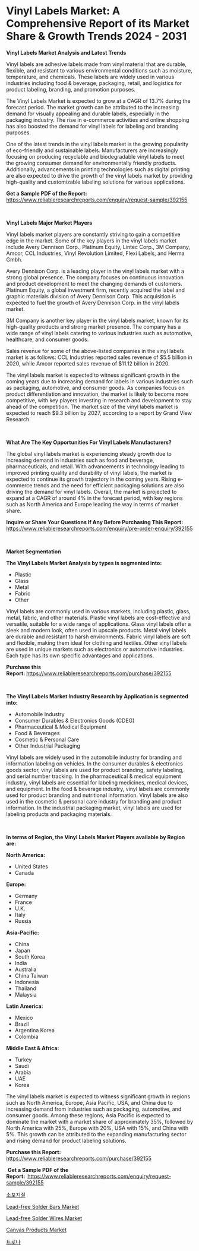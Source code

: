 <p><h1>Vinyl Labels Market: A Comprehensive Report of its Market Share & Growth Trends 2024 - 2031</h1></p><p><strong>Vinyl Labels Market Analysis and Latest Trends</strong></p>
<p><p>Vinyl labels are adhesive labels made from vinyl material that are durable, flexible, and resistant to various environmental conditions such as moisture, temperature, and chemicals. These labels are widely used in various industries including food & beverage, packaging, retail, and logistics for product labeling, branding, and promotion purposes.</p><p>The Vinyl Labels Market is expected to grow at a CAGR of 13.7% during the forecast period. The market growth can be attributed to the increasing demand for visually appealing and durable labels, especially in the packaging industry. The rise in e-commerce activities and online shopping has also boosted the demand for vinyl labels for labeling and branding purposes.</p><p>One of the latest trends in the vinyl labels market is the growing popularity of eco-friendly and sustainable labels. Manufacturers are increasingly focusing on producing recyclable and biodegradable vinyl labels to meet the growing consumer demand for environmentally friendly products. Additionally, advancements in printing technologies such as digital printing are also expected to drive the growth of the vinyl labels market by providing high-quality and customizable labeling solutions for various applications.</p></p>
<p><strong>Get a Sample PDF of the Report:&nbsp;</strong> <a href="https://www.reliableresearchreports.com/enquiry/request-sample/392155">https://www.reliableresearchreports.com/enquiry/request-sample/392155</a></p>
<p>&nbsp;</p>
<p><strong>Vinyl Labels Major Market Players</strong></p>
<p><p>Vinyl labels market players are constantly striving to gain a competitive edge in the market. Some of the key players in the vinyl labels market include Avery Dennison Corp., Platinum Equity, Lintec Corp., 3M Company, Amcor, CCL Industries, Vinyl Revolution Limited, Flexi Labels, and Herma Gmbh.</p><p>Avery Dennison Corp. is a leading player in the vinyl labels market with a strong global presence. The company focuses on continuous innovation and product development to meet the changing demands of customers. Platinum Equity, a global investment firm, recently acquired the label and graphic materials division of Avery Dennison Corp. This acquisition is expected to fuel the growth of Avery Dennison Corp. in the vinyl labels market.</p><p>3M Company is another key player in the vinyl labels market, known for its high-quality products and strong market presence. The company has a wide range of vinyl labels catering to various industries such as automotive, healthcare, and consumer goods.</p><p>Sales revenue for some of the above-listed companies in the vinyl labels market is as follows: CCL Industries reported sales revenue of $5.5 billion in 2020, while Amcor reported sales revenue of $11.12 billion in 2020.</p><p>The vinyl labels market is expected to witness significant growth in the coming years due to increasing demand for labels in various industries such as packaging, automotive, and consumer goods. As companies focus on product differentiation and innovation, the market is likely to become more competitive, with key players investing in research and development to stay ahead of the competition. The market size of the vinyl labels market is expected to reach $9.3 billion by 2027, according to a report by Grand View Research.</p></p>
<p>&nbsp;</p>
<p><strong>What Are The Key Opportunities For Vinyl Labels Manufacturers?</strong></p>
<p><p>The global vinyl labels market is experiencing steady growth due to increasing demand in industries such as food and beverage, pharmaceuticals, and retail. With advancements in technology leading to improved printing quality and durability of vinyl labels, the market is expected to continue its growth trajectory in the coming years. Rising e-commerce trends and the need for efficient packaging solutions are also driving the demand for vinyl labels. Overall, the market is projected to expand at a CAGR of around 4% in the forecast period, with key regions such as North America and Europe leading the way in terms of market share.</p></p>
<p><strong>Inquire or Share Your Questions If Any Before Purchasing This Report:</strong> <a href="https://www.reliableresearchreports.com/enquiry/pre-order-enquiry/392155">https://www.reliableresearchreports.com/enquiry/pre-order-enquiry/392155</a></p>
<p>&nbsp;</p>
<p><strong>Market Segmentation</strong></p>
<p><strong>The Vinyl Labels Market Analysis by types is segmented into:</strong></p>
<p><ul><li>Plastic</li><li>Glass</li><li>Metal</li><li>Fabric</li><li>Other</li></ul></p>
<p><p>Vinyl labels are commonly used in various markets, including plastic, glass, metal, fabric, and other materials. Plastic vinyl labels are cost-effective and versatile, suitable for a wide range of applications. Glass vinyl labels offer a sleek and modern look, often used in upscale products. Metal vinyl labels are durable and resistant to harsh environments. Fabric vinyl labels are soft and flexible, making them ideal for clothing and textiles. Other vinyl labels are used in unique markets such as electronics or automotive industries. Each type has its own specific advantages and applications.</p></p>
<p><strong>Purchase this Report:&nbsp;</strong><a href="https://www.reliableresearchreports.com/purchase/392155">https://www.reliableresearchreports.com/purchase/392155</a></p>
<p>&nbsp;</p>
<p><strong>The Vinyl Labels Market Industry Research by Application is segmented into:</strong></p>
<p><ul><li>Automobile Industry</li><li>Consumer Durables & Electronics Goods (CDEG)</li><li>Pharmaceutical & Medical Equipment</li><li>Food & Beverages</li><li>Cosmetic & Personal Care</li><li>Other Industrial Packaging</li></ul></p>
<p><p>Vinyl labels are widely used in the automobile industry for branding and information labeling on vehicles. In the consumer durables & electronics goods sector, vinyl labels are used for product branding, safety labeling, and serial number tracking. In the pharmaceutical & medical equipment industry, vinyl labels are essential for labeling medicines, medical devices, and equipment. In the food & beverage industry, vinyl labels are commonly used for product branding and nutritional information. Vinyl labels are also used in the cosmetic & personal care industry for branding and product information. In the industrial packaging market, vinyl labels are used for labeling products and packaging materials.</p></p>
<p>&nbsp;</p>
<p><strong>In terms of Region, the Vinyl Labels Market Players available by Region are:</strong></p>
<p>
    <p> <strong> North America: </strong>
        <ul>
            <li>United States</li>
            <li>Canada</li>
        </ul>
        </p> 
    <p> <strong> Europe: </strong>
        <ul>
            <li>Germany</li>
            <li>France</li>
            <li>U.K.</li>
            <li>Italy</li>
            <li>Russia</li>
        </ul>
        </p> 
    <p> <strong> Asia-Pacific: </strong>
        <ul>
            <li>China</li>
            <li>Japan</li>
            <li>South Korea</li>
            <li>India</li>
            <li>Australia</li>
            <li>China Taiwan</li>
            <li>Indonesia</li>
            <li>Thailand</li>
            <li>Malaysia</li>
        </ul>
        </p> 
    <p> <strong> Latin America: </strong>
        <ul>
            <li>Mexico</li>
            <li>Brazil</li>
            <li>Argentina Korea</li>
            <li>Colombia</li>
        </ul>
        </p> 
    <p> <strong> Middle East & Africa: </strong>
        <ul>
            <li>Turkey</li>
            <li>Saudi</li>
            <li>Arabia</li>
            <li>UAE</li>
            <li>Korea</li>
        </ul>
    </p>
    </p>
<p><p>The vinyl labels market is expected to witness significant growth in regions such as North America, Europe, Asia Pacific, USA, and China due to increasing demand from industries such as packaging, automotive, and consumer goods. Among these regions, Asia Pacific is expected to dominate the market with a market share of approximately 35%, followed by North America with 25%, Europe with 20%, USA with 15%, and China with 5%. This growth can be attributed to the expanding manufacturing sector and rising demand for product labeling solutions.</p></p>
<p><strong>Purchase this Report: </strong><a href="https://www.reliableresearchreports.com/purchase/392155">https://www.reliableresearchreports.com/purchase/392155</a></p>
<p>&nbsp;<strong>Get a Sample PDF of the Report:&nbsp;&nbsp;</strong><a href="https://www.reliableresearchreports.com/enquiry/request-sample/392155">https://www.reliableresearchreports.com/enquiry/request-sample/392155</a></p>
<p><strong></strong></p>
<p><p><a href="https://medium.com/@bixlfnpgdrqkjy8/%EC%86%8C%ED%8F%AC%EB%A1%9C%EB%A6%AC%ED%94%BC%EB%93%9C-%EC%8B%9C%EC%9E%A5-%EA%B7%9C%EB%AA%A8-%EB%B0%8F-%EC%8B%9C%EC%9E%A5-%EB%8F%99%ED%96%A5-%EC%82%B0%EC%97%85-%EC%A0%84%EB%B0%98%EC%A0%81%EC%9D%B8-%EA%B0%9C%EC%9A%94-2024%EB%85%84%EB%B6%80%ED%84%B0-2031%EB%85%84%EA%B9%8C%EC%A7%80-bd20f6cc709f">소포지질</a></p><p><a href="https://nifty-kite-d51.notion.site/Lead-free-Solder-Bars-Market-Furnish-Information-about-Market-Size-Market-Share-Market-Dynamics-a-fe3a381bd6294d8481c63549680018d4">Lead-free Solder Bars Market</a></p><p><a href="https://five-trouble-98a.notion.site/Lead-free-Solder-Wires-Market-Size-Reflecting-a-Forecast-Till-2031-Market-By-Type-By-Application-a-66ccf3ddcb924ec6942aa9e8cfc61f2c">Lead-free Solder Wires Market</a></p><p><a href="https://view.publitas.com/reportprime-1/canvas-products-market-research-report-provides-thorough-industry-overview-which-offers-an-in-depth-analysis-of-product-trends-and-new-market-divisions/">Canvas Products Market</a></p><p><a href="https://medium.com/@bixlfnpgdrqkjy8/%ED%8A%B8%EB%A1%9C%EB%82%98-%EC%8B%9C%EC%9E%A5-%EC%9D%B8%EC%82%AC%EC%9D%B4%ED%8A%B8-%EC%8B%9C%EC%9E%A5-%EB%8F%99%ED%96%A5-%EC%84%B1%EC%9E%A5-2024%EB%85%84%EB%B6%80%ED%84%B0-2031%EB%85%84%EA%B9%8C%EC%A7%80-%EC%98%88%EC%B8%A1%EB%90%9C-%EA%B2%83-55497cc8918b">트로나</a></p></p>